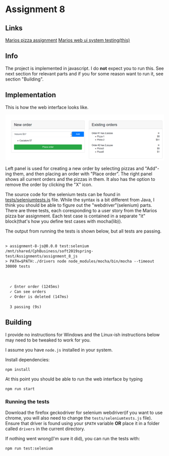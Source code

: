 # Assignment 8

## Links

[Marios pizza assignment](https://github.com/datsoftlyngby/soft2019spring-test/blob/master/Assignments/06%20TDD%20assignment.pdf)
[Marios web ui system testing(this)](https://github.com/datsoftlyngby/soft2019spring-test/blob/master/Slides/08%20Functional%20testing.pdf)

## Info

The project is implemented in javascript. I do **not** expect you to run this. See next section for relevant parts and if you for some reason want to run it, see section "Building".


## Implementation

This is how the web interface looks like.

![web ui](images/web_ui.png)

Left panel is used for creating a new order by selecting pizzas and "Add"-ing them, and then placing an order with "Place order". The right panel shows all current orders and the pizzas in them. It also has the option to remove the order by clicking the "X" icon.

The source code for the selenium tests can be found in [tests/seleniumtests.js](tests/seleniumtests.js) file. While the syntax is a bit different from Java, I think you should be able to figure out the "webdriver"(selenium) parts. There are three tests, each coresponding to a user story from the Marios pizza bar assignment. Each test case is contained in a separate "it" block(that's how you define test cases with mocha(lib)).

The output from running the tests is shown below, but all tests are passing.
```

> assignment-8-js@0.0.0 test:selenium /mnt/shared/CphBusiness/soft2019spring-test/Assignments/assignment_8_js
> PATH=$PATH:./drivers node node_modules/mocha/bin/mocha --timeout 30000 tests



  ✓ Enter order (1245ms)
  ✓ Can see orders
  ✓ Order is deleted (147ms)

  3 passing (9s)
```

## Building

I provide no instructions for Windows and the Linux-ish instructions below may need to be tweaked to work for you.

I assume you have `node.js` installed in your system.

Install dependencies:
```
npm install
```

At this point you should be able to run the web interface by typing
```
npm run start
```

### Running the tests

Download the firefox geckodriver for selenium webdriver(if you want to use chrome, you will also need to change the `tests/seleniumtests.js` file). Ensure that driver is found using your `$PATH` variable **OR** place it in a folder called `drivers` in the current directory.

If nothing went wrong(I'm sure it did), you can run the tests with:
```
npm run test:selenium
```